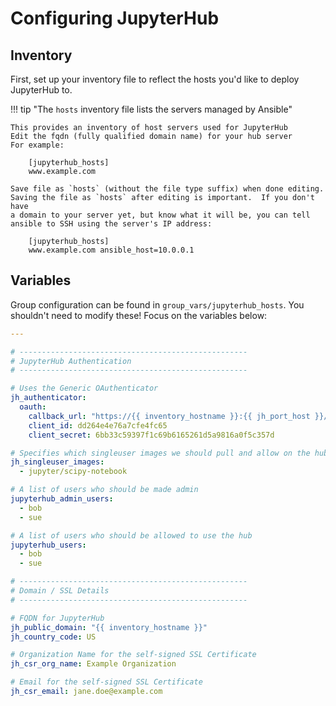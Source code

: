 # Configuring JupyterHub

## Inventory

First, set up your inventory file to reflect the hosts you'd like to deploy
JupyterHub to.  

!!! tip "The `hosts` inventory file lists the servers managed by Ansible"

    This provides an inventory of host servers used for JupyterHub
    Edit the fqdn (fully qualified domain name) for your hub server
    For example:

        [jupyterhub_hosts]
        www.example.com

    Save file as `hosts` (without the file type suffix) when done editing.
    Saving the file as `hosts` after editing is important.  If you don't have
    a domain to your server yet, but know what it will be, you can tell 
    ansible to SSH using the server's IP address:

        [jupyterhub_hosts]
        www.example.com ansible_host=10.0.0.1

## Variables

Group configuration can be found in `group_vars/jupyterhub_hosts`.  You
shouldn't need to modify these!  Focus on the variables below:

```yaml
---

# ---------------------------------------------------
# JupyterHub Authentication
# ---------------------------------------------------

# Uses the Generic OAuthenticator
jh_authenticator:
  oauth:
    callback_url: "https://{{ inventory_hostname }}:{{ jh_port_host }}/hub/oauth_callback"
    client_id: dd264e4e76a7cfe4fc65
    client_secret: 6bb33c59397f1c69b6165261d5a9816a0f5c357d

# Specifies which singleuser images we should pull and allow on the hub
jh_singleuser_images:
  - jupyter/scipy-notebook

# A list of users who should be made admin
jupyterhub_admin_users:
  - bob
  - sue

# A list of users who should be allowed to use the hub
jupyterhub_users:
  - bob
  - sue

# ---------------------------------------------------
# Domain / SSL Details
# ---------------------------------------------------

# FQDN for JupyterHub
jh_public_domain: "{{ inventory_hostname }}"
jh_country_code: US

# Organization Name for the self-signed SSL Certificate
jh_csr_org_name: Example Organization

# Email for the self-signed SSL Certificate
jh_csr_email: jane.doe@example.com
```
